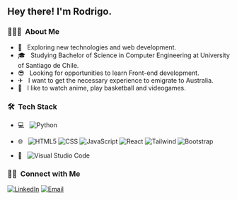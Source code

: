 <h2> Hey there! I'm Rodrigo.</h2>

<h3> 👨🏻‍💻 &nbsp;About Me </h3>

- 🤔 &nbsp; Exploring new technologies and web development.
- 🎓 &nbsp; Studying Bachelor of Science in Computer Engineering at University of Santiago de Chile.
- 😎 &nbsp; Looking for opportunities to learn Front-end development.
- ✈  &nbsp; I want to get the necessary experience to emigrate to Australia.
- 🥰 &nbsp; I like to watch anime, play basketball and videogames.


<h3> 🛠 &nbsp;Tech Stack</h3>

- 💻 &nbsp;
  ![Python](https://img.shields.io/badge/-Python-333333?style=flat&logo=python)

- 🌐 &nbsp;
  ![HTML5](https://img.shields.io/badge/-HTML5-333333?style=flat&logo=HTML5)
  ![CSS](https://img.shields.io/badge/-CSS-333333?style=flat&logo=CSS3&logoColor=1572B6)
  ![JavaScript](https://img.shields.io/badge/-JavaScript-333333?style=flat&logo=javascript)
  ![React](https://img.shields.io/badge/-React-333333?style=flat&logo=react)
  ![Tailwind](https://img.shields.io/badge/-TailwindCSS-333333?style=flat&logo=tailwindCSS)
  ![Bootstrap](https://img.shields.io/badge/-Bootstrap-333333?style=flat&logo=bootstrap&logoColor=563D7C)
  

- 🔧 &nbsp;
  ![Visual Studio Code](https://img.shields.io/badge/-Visual%20Studio%20Code-333333?style=flat&logo=visual-studio-code&logoColor=007ACC)


<h3> 🤝🏻 &nbsp;Connect with Me </h3>

<p align="center">

<a href="https://www.linkedin.com/in/rodrigo-moya-968058229/"><img alt="LinkedIn" src="https://img.shields.io/badge/LinkedIn-Rodrigo%20Moya%20-blue?style=flat-square&logo=linkedin"></a>
<a href="mailto:rodrigo.moya.d@gmail.com"><img alt="Email" src="https://img.shields.io/badge/Email-rodrigo.moya.d@gmail.com-blue?style=flat-square&logo=gmail"></a>
</p>
